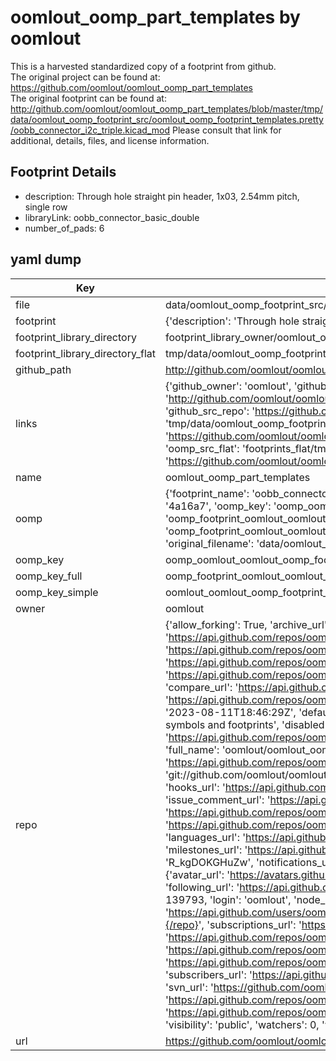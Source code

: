 # oomlout_oomp_part_templates by oomlout  
This is a harvested standardized copy of a footprint from github.  
The original project can be found at:  
https://github.com/oomlout/oomlout_oomp_part_templates  
The original footprint can be found at:
http://github.com/oomlout/oomlout_oomp_part_templates/blob/master/tmp/data/oomlout_oomp_footprint_src/oomlout_oomp_footprint_templates.pretty/oobb_connector_i2c_triple.kicad_mod
Please consult that link for additional, details, files, and license information.  
## Footprint Details
* description: Through hole straight pin header, 1x03, 2.54mm pitch, single row  
* libraryLink: oobb_connector_basic_double  
* number_of_pads: 6  
## yaml dump  
| Key | Value |  
| --- | --- |  
| file | data/oomlout_oomp_footprint_src/oomlout_oomp_part_templates/oomlout_oomp_footprint_templates.pretty/oobb_connector_basic_double.kicad_mod |  
| footprint | {'description': 'Through hole straight pin header, 1x03, 2.54mm pitch, single row', 'libraryLink': 'oobb_connector_basic_double', 'number_of_pads': 6} |  
| footprint_library_directory | footprint_library_owner/oomlout_oomlout_oomp_part_templates |  
| footprint_library_directory_flat | tmp/data/oomlout_oomp_footprint_src/footprints_flat/oomlout_oomlout_oomp_footprint_templates_oobb_connector_basic_double/working |  
| github_path | http://github.com/oomlout/oomlout_oomp_part_templates/blob/master/tmp/data/oomlout_oomp_footprint_src/oomlout_oomp_footprint_templates.pretty/oobb_connector_basic_double.kicad_mod |  
| links | {'github_owner': 'oomlout', 'github_repo_name': 'oomlout_oomp_part_templates', 'github_src': 'http://github.com/oomlout/oomlout_oomp_part_templates/blob/master/tmp/data/oomlout_oomp_footprint_src/oomlout_oomp_footprint_templates.pretty/oobb_connector_i2c_triple.kicad_mod', 'github_src_repo': 'https://github.com/oomlout/oomlout_oomp_part_templates', 'oomp_bot': 'tmp/data/oomlout_oomp_footprint_src/footprints/oomlout_oomlout_oomp_footprint_templates_oobb_connector_basic_double/working', 'oomp_bot_github': 'https://github.com/oomlout/oomlout_oomp_footprint_bot/tree/main/tmp/data/oomlout_oomp_footprint_src/footprints/oomlout_oomlout_oomp_footprint_templates_oobb_connector_basic_double/working', 'oomp_src_flat': 'footprints_flat/tmp/data/oomlout_oomp_footprint_src/footprints_flat/oomlout_oomlout_oomp_footprint_templates_oobb_connector_basic_double/working', 'oomp_src_flat_github': 'https://github.com/oomlout/oomlout_oomp_footprint_src/tree/main/tmp/data/oomlout_oomp_footprint_src/footprints_flat/oomlout_oomlout_oomp_footprint_templates_oobb_connector_basic_double/working'} |  
| name | oomlout_oomp_part_templates |  
| oomp | {'footprint_name': 'oobb_connector_basic_double', 'library_name': 'oomlout_oomp_footprint_templates', 'md5': '4a16a7ee32bf214eef3c99f2cb869b86', 'md5_10': '4a16a7ee32', 'md5_5': '4a16a', 'md5_6': '4a16a7', 'oomp_key': 'oomp_oomlout_oomlout_oomp_footprint_templates_oobb_connector_basic_double', 'oomp_key_extra': 'oomp_footprint_oomlout_oomlout_oomp_footprint_templates_oobb_connector_basic_double', 'oomp_key_full': 'oomp_footprint_oomlout_oomlout_oomp_footprint_templates_oobb_connector_basic_double_4a16a7', 'oomp_key_simple': 'oomlout_oomlout_oomp_footprint_templates_oobb_connector_basic_double', 'original_filename': 'data/oomlout_oomp_footprint_src/oomlout_oomp_part_templates/oomlout_oomp_footprint_templates.pretty/oobb_connector_basic_double.kicad_mod', 'owner_name': 'oomlout'} |  
| oomp_key | oomp_oomlout_oomlout_oomp_footprint_templates_oobb_connector_basic_double |  
| oomp_key_full | oomp_footprint_oomlout_oomlout_oomp_footprint_templates_oobb_connector_basic_double |  
| oomp_key_simple | oomlout_oomlout_oomp_footprint_templates_oobb_connector_basic_double |  
| owner | oomlout |  
| repo | {'allow_forking': True, 'archive_url': 'https://api.github.com/repos/oomlout/oomlout_oomp_part_templates/{archive_format}{/ref}', 'archived': False, 'assignees_url': 'https://api.github.com/repos/oomlout/oomlout_oomp_part_templates/assignees{/user}', 'blobs_url': 'https://api.github.com/repos/oomlout/oomlout_oomp_part_templates/git/blobs{/sha}', 'branches_url': 'https://api.github.com/repos/oomlout/oomlout_oomp_part_templates/branches{/branch}', 'clone_url': 'https://github.com/oomlout/oomlout_oomp_part_templates.git', 'collaborators_url': 'https://api.github.com/repos/oomlout/oomlout_oomp_part_templates/collaborators{/collaborator}', 'comments_url': 'https://api.github.com/repos/oomlout/oomlout_oomp_part_templates/comments{/number}', 'commits_url': 'https://api.github.com/repos/oomlout/oomlout_oomp_part_templates/commits{/sha}', 'compare_url': 'https://api.github.com/repos/oomlout/oomlout_oomp_part_templates/compare/{base}...{head}', 'contents_url': 'https://api.github.com/repos/oomlout/oomlout_oomp_part_templates/contents/{+path}', 'contributors_url': 'https://api.github.com/repos/oomlout/oomlout_oomp_part_templates/contributors', 'created_at': '2023-08-11T18:46:29Z', 'default_branch': 'main', 'deployments_url': 'https://api.github.com/repos/oomlout/oomlout_oomp_part_templates/deployments', 'description': 'Templates for oomp parts both symbols and footprints', 'disabled': False, 'downloads_url': 'https://api.github.com/repos/oomlout/oomlout_oomp_part_templates/downloads', 'events_url': 'https://api.github.com/repos/oomlout/oomlout_oomp_part_templates/events', 'fork': False, 'forks': 0, 'forks_count': 0, 'forks_url': 'https://api.github.com/repos/oomlout/oomlout_oomp_part_templates/forks', 'full_name': 'oomlout/oomlout_oomp_part_templates', 'git_commits_url': 'https://api.github.com/repos/oomlout/oomlout_oomp_part_templates/git/commits{/sha}', 'git_refs_url': 'https://api.github.com/repos/oomlout/oomlout_oomp_part_templates/git/refs{/sha}', 'git_tags_url': 'https://api.github.com/repos/oomlout/oomlout_oomp_part_templates/git/tags{/sha}', 'git_url': 'git://github.com/oomlout/oomlout_oomp_part_templates.git', 'has_discussions': False, 'has_downloads': True, 'has_issues': True, 'has_pages': False, 'has_projects': True, 'has_wiki': True, 'homepage': None, 'hooks_url': 'https://api.github.com/repos/oomlout/oomlout_oomp_part_templates/hooks', 'html_url': 'https://github.com/oomlout/oomlout_oomp_part_templates', 'id': 677506663, 'is_template': False, 'issue_comment_url': 'https://api.github.com/repos/oomlout/oomlout_oomp_part_templates/issues/comments{/number}', 'issue_events_url': 'https://api.github.com/repos/oomlout/oomlout_oomp_part_templates/issues/events{/number}', 'issues_url': 'https://api.github.com/repos/oomlout/oomlout_oomp_part_templates/issues{/number}', 'keys_url': 'https://api.github.com/repos/oomlout/oomlout_oomp_part_templates/keys{/key_id}', 'labels_url': 'https://api.github.com/repos/oomlout/oomlout_oomp_part_templates/labels{/name}', 'language': None, 'languages_url': 'https://api.github.com/repos/oomlout/oomlout_oomp_part_templates/languages', 'license': None, 'merges_url': 'https://api.github.com/repos/oomlout/oomlout_oomp_part_templates/merges', 'milestones_url': 'https://api.github.com/repos/oomlout/oomlout_oomp_part_templates/milestones{/number}', 'mirror_url': None, 'name': 'oomlout_oomp_part_templates', 'network_count': 0, 'node_id': 'R_kgDOKGHuZw', 'notifications_url': 'https://api.github.com/repos/oomlout/oomlout_oomp_part_templates/notifications{?since,all,participating}', 'open_issues': 0, 'open_issues_count': 0, 'owner': {'avatar_url': 'https://avatars.githubusercontent.com/u/139793?v=4', 'events_url': 'https://api.github.com/users/oomlout/events{/privacy}', 'followers_url': 'https://api.github.com/users/oomlout/followers', 'following_url': 'https://api.github.com/users/oomlout/following{/other_user}', 'gists_url': 'https://api.github.com/users/oomlout/gists{/gist_id}', 'gravatar_id': '', 'html_url': 'https://github.com/oomlout', 'id': 139793, 'login': 'oomlout', 'node_id': 'MDQ6VXNlcjEzOTc5Mw==', 'organizations_url': 'https://api.github.com/users/oomlout/orgs', 'received_events_url': 'https://api.github.com/users/oomlout/received_events', 'repos_url': 'https://api.github.com/users/oomlout/repos', 'site_admin': False, 'starred_url': 'https://api.github.com/users/oomlout/starred{/owner}{/repo}', 'subscriptions_url': 'https://api.github.com/users/oomlout/subscriptions', 'type': 'User', 'url': 'https://api.github.com/users/oomlout'}, 'private': False, 'pulls_url': 'https://api.github.com/repos/oomlout/oomlout_oomp_part_templates/pulls{/number}', 'pushed_at': '2023-09-27T12:37:37Z', 'releases_url': 'https://api.github.com/repos/oomlout/oomlout_oomp_part_templates/releases{/id}', 'size': 10, 'ssh_url': 'git@github.com:oomlout/oomlout_oomp_part_templates.git', 'stargazers_count': 0, 'stargazers_url': 'https://api.github.com/repos/oomlout/oomlout_oomp_part_templates/stargazers', 'statuses_url': 'https://api.github.com/repos/oomlout/oomlout_oomp_part_templates/statuses/{sha}', 'subscribers_count': 1, 'subscribers_url': 'https://api.github.com/repos/oomlout/oomlout_oomp_part_templates/subscribers', 'subscription_url': 'https://api.github.com/repos/oomlout/oomlout_oomp_part_templates/subscription', 'svn_url': 'https://github.com/oomlout/oomlout_oomp_part_templates', 'tags_url': 'https://api.github.com/repos/oomlout/oomlout_oomp_part_templates/tags', 'teams_url': 'https://api.github.com/repos/oomlout/oomlout_oomp_part_templates/teams', 'temp_clone_token': None, 'topics': [], 'trees_url': 'https://api.github.com/repos/oomlout/oomlout_oomp_part_templates/git/trees{/sha}', 'updated_at': '2023-08-11T18:46:30Z', 'url': 'https://api.github.com/repos/oomlout/oomlout_oomp_part_templates', 'visibility': 'public', 'watchers': 0, 'watchers_count': 0, 'web_commit_signoff_required': False} |  
| url | https://github.com/oomlout/oomlout_oomp_part_templates |  

